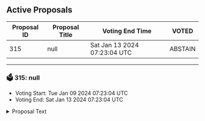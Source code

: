 ## Active Proposals

| Proposal ID | Proposal Title | Voting End Time | VOTED |
|-------------|----------------|-----------------|-------|
| 315 | null | Sat Jan 13 2024 07:23:04 UTC | ABSTAIN |

---

### 🗳 315: null
- Voting Start: Tue Jan 09 2024 07:23:04 UTC
- Voting End: Sat Jan 13 2024 07:23:04 UTC

<details>
<summary>Proposal Text</summary>
 
null
</details>
